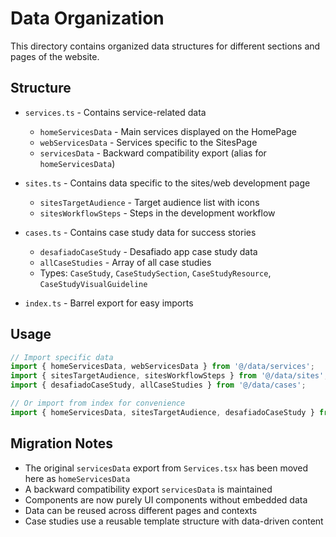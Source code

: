 # Data Organization

This directory contains organized data structures for different sections and pages of the website.

## Structure

- `services.ts` - Contains service-related data
  - `homeServicesData` - Main services displayed on the HomePage
  - `webServicesData` - Services specific to the SitesPage
  - `servicesData` - Backward compatibility export (alias for `homeServicesData`)

- `sites.ts` - Contains data specific to the sites/web development page
  - `sitesTargetAudience` - Target audience list with icons
  - `sitesWorkflowSteps` - Steps in the development workflow

- `cases.ts` - Contains case study data for success stories
  - `desafiadoCaseStudy` - Desafiado app case study data
  - `allCaseStudies` - Array of all case studies
  - Types: `CaseStudy`, `CaseStudySection`, `CaseStudyResource`, `CaseStudyVisualGuideline`

- `index.ts` - Barrel export for easy imports

## Usage

```typescript
// Import specific data
import { homeServicesData, webServicesData } from '@/data/services';
import { sitesTargetAudience, sitesWorkflowSteps } from '@/data/sites';
import { desafiadoCaseStudy, allCaseStudies } from '@/data/cases';

// Or import from index for convenience
import { homeServicesData, sitesTargetAudience, desafiadoCaseStudy } from '@/data';
```

## Migration Notes

- The original `servicesData` export from `Services.tsx` has been moved here as `homeServicesData`
- A backward compatibility export `servicesData` is maintained
- Components are now purely UI components without embedded data
- Data can be reused across different pages and contexts
- Case studies use a reusable template structure with data-driven content